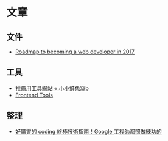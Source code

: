 # 文章

## 文件

* [Roadmap to becoming a web developer in 2017](https://github.com/kamranahmedse/developer-roadmap)

## 工具

* [推薦用工具網站 « 小小鮭魚窩b](http://salmon.logdown.com/posts/199383-recommended-tools-web-site)
* [Frontend Tools](http://fredsarmento.me/frontend-tools/)

## 整理

* [好厲害的 coding 終極技術指南！Google 工程師都照做練功的](http://buzzorange.com/techorange/2015/05/17/google-engineer-pack/)


